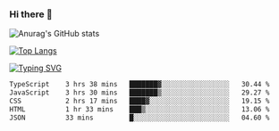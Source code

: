 ### Hi there 👋

<!--
**wray-le/wray-lee* is a ✨ _special_ ✨ repository because its `README.md` (this file) appears on your GitHub profile.

Here are some ideas to get you started:

- 🔭 I’m currently working on ...
- 🌱 I’m currently learning ...
- 👯 I’m looking to collaborate on ...
- 🤔 I’m looking for help with ...
- 💬 Ask me about ...
- 📫 How to reach me: ...
- 😄 Pronouns: ...
- ⚡ Fun fact: ...
-->


![Anurag's GitHub stats](https://github-readme-stats.vercel.app/api?username=wray-lee&show_icons=true&theme=dracula)


[![Top Langs](https://github-readme-stats.vercel.app/api/top-langs/?username=wray-lee)](https://github.com/anuraghazra/github-readme-stats)


[![Typing SVG](https://readme-typing-svg.herokuapp.com?color=91BEF0&vCenter=true&lines=This+is+Wray's+homepage;A+noob+developer)](https://git.io/typing-svg)

<!--START_SECTION:waka-->

```txt
TypeScript    3 hrs 38 mins   ███████▓░░░░░░░░░░░░░░░░░   30.44 %
JavaScript    3 hrs 30 mins   ███████▒░░░░░░░░░░░░░░░░░   29.27 %
CSS           2 hrs 17 mins   ████▓░░░░░░░░░░░░░░░░░░░░   19.15 %
HTML          1 hr 33 mins    ███▒░░░░░░░░░░░░░░░░░░░░░   13.06 %
JSON          33 mins         █░░░░░░░░░░░░░░░░░░░░░░░░   04.60 %
```

<!--END_SECTION:waka-->
